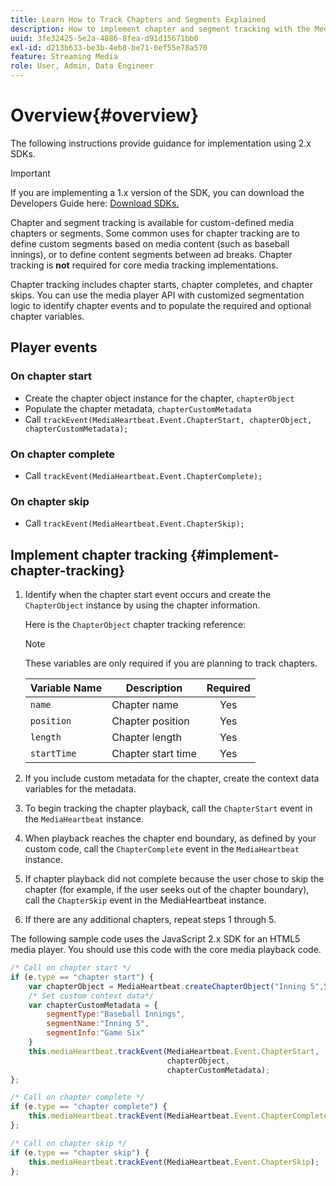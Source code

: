 ```yaml
---
title: Learn How to Track Chapters and Segments Explained
description: How to implement chapter and segment tracking with the Media SDK.
uuid: 3fe32425-5e2a-4886-8fea-d91d15671bb0
exl-id: d213b633-be3b-4eb8-be71-0ef55e78a570
feature: Streaming Media
role: User, Admin, Data Engineer
---
```

# Overview{#overview}

The following instructions provide guidance for implementation using 2.x SDKs.

>[!IMPORTANT]
> 
> If you are implementing a 1.x version of the SDK, you can download the Developers Guide here: [Download SDKs.](/help/getting-started/download-sdks.md)

Chapter and segment tracking is available for custom-defined media chapters or segments. Some common uses for chapter tracking are to define custom segments based on media content (such as baseball innings), or to define content segments between ad breaks. Chapter tracking is **not** required for core media tracking implementations.

Chapter tracking includes chapter starts, chapter completes, and chapter skips. You can use the media player API with customized segmentation logic to identify chapter events and to populate the required and optional chapter variables.

## Player events

### On chapter start

* Create the chapter object instance for the chapter, `chapterObject`
* Populate the chapter metadata, `chapterCustomMetadata`
* Call `trackEvent(MediaHeartbeat.Event.ChapterStart, chapterObject, chapterCustomMetadata);`

### On chapter complete

* Call `trackEvent(MediaHeartbeat.Event.ChapterComplete);`

### On chapter skip

* Call `trackEvent(MediaHeartbeat.Event.ChapterSkip);`

## Implement chapter tracking {#implement-chapter-tracking}

1. Identify when the chapter start event occurs and create the `ChapterObject` instance by using the chapter information.

    Here is the `ChapterObject` chapter tracking reference:  

    >[!NOTE]
    >
    >These variables are only required if you are planning to track chapters.

    | Variable Name | Description | Required |
    | --- | --- | :---: |
    | `name` | Chapter name | Yes |
    | `position` | Chapter position | Yes |
    | `length` | Chapter length | Yes |
    | `startTime` | Chapter start time | Yes |

1. If you include custom metadata for the chapter, create the context data variables for the metadata.
1. To begin tracking the chapter playback, call the `ChapterStart` event in the `MediaHeartbeat` instance.
1. When playback reaches the chapter end boundary, as defined by your custom code, call the `ChapterComplete` event in the `MediaHeartbeat` instance.
1. If chapter playback did not complete because the user chose to skip the chapter (for example, if the user seeks out of the chapter boundary), call the `ChapterSkip` event in the MediaHeartbeat instance.
1. If there are any additional chapters, repeat steps 1 through 5.

The following sample code uses the JavaScript 2.x SDK for an HTML5 media player. You should use this code with the core media playback code.

```js
/* Call on chapter start */
if (e.type == "chapter start") {
    var chapterObject = MediaHeartbeat.createChapterObject("Inning 5",5,500,2500);
    /* Set custom context data*/
    var chapterCustomMetadata = {
        segmentType:"Baseball Innings",
        segmentName:"Inning 5",
        segmentInfo:"Game Six"
    }
    this.mediaHeartbeat.trackEvent(MediaHeartbeat.Event.ChapterStart,  
                                   chapterObject,  
                                   chapterCustomMetadata);
};

/* Call on chapter complete */
if (e.type == "chapter complete") {
    this.mediaHeartbeat.trackEvent(MediaHeartbeat.Event.ChapterComplete);
};

/* Call on chapter skip */
if (e.type == "chapter skip") {
    this.mediaHeartbeat.trackEvent(MediaHeartbeat.Event.ChapterSkip);
};
```
